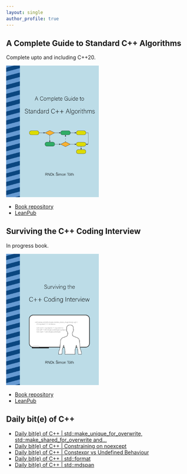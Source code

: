 ```yaml
---
layout: single
author_profile: true
---
```


## A Complete Guide to Standard C++ Algorithms

Complete upto and including C++20.

[<img src="assets/images/book_algorithms_cover.png" width="50%">](https://leanpub.com/cpp-algorithms-guide)

- [Book repository](https://github.com/HappyCerberus/book-cpp-algorithms)
- [LeanPub](https://leanpub.com/cpp-algorithms-guide)

## Surviving the C++ Coding Interview

In progress book.

[<img src="assets/images/book_coding_interview_cover.png" width="50%">](https://leanpub.com/cpp-coding-interview)

- [Book repository](https://leanpub.com/cpp-coding-interview)
- [LeanPub](https://leanpub.com/cpp-coding-interview)

## Daily bit(e) of C++

<ul>
<!-- SUBSTACK:START --><li><a href="https://medium.com/@simontoth/daily-bit-e-of-c-std-make-unique-for-overwrite-std-make-shared-for-overwrite-and-34875c161fbd?source=rss-1e1de1006a93------2">Daily bit&lpar;e&rpar; of C++ | std::make_unique_for_overwrite, std::make_shared_for_overwrite and…</a></li><li><a href="https://medium.com/@simontoth/daily-bit-e-of-c-constraining-on-noexcept-fe477cc2bbe1?source=rss-1e1de1006a93------2">Daily bit&lpar;e&rpar; of C++ | Constraining on noexcept</a></li><li><a href="https://medium.com/@simontoth/daily-bit-e-of-c-constexpr-vs-undefined-behaviour-39330bd42906?source=rss-1e1de1006a93------2">Daily bit&lpar;e&rpar; of C++ | Constexpr vs Undefined Behaviour</a></li><li><a href="https://medium.com/@simontoth/daily-bit-e-of-c-std-format-b644f03aced9?source=rss-1e1de1006a93------2">Daily bit&lpar;e&rpar; of C++ | std::format</a></li><li><a href="https://medium.com/@simontoth/daily-bit-e-of-c-std-mdspan-0b4a20e3eae2?source=rss-1e1de1006a93------2">Daily bit&lpar;e&rpar; of C++ | std::mdspan</a></li><!-- SUBSTACK:END -->
</ul>